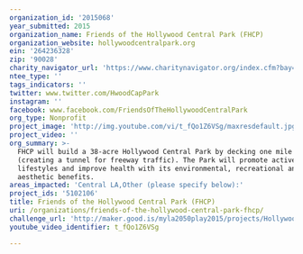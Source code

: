 ```yaml
---
organization_id: '2015068'
year_submitted: 2015
organization_name: Friends of the Hollywood Central Park (FHCP)
organization_website: hollywoodcentralpark.org
ein: '264236328'
zip: '90028'
charity_navigator_url: 'https://www.charitynavigator.org/index.cfm?bay=search.profile&ein=264236328'
ntee_type: ''
tags_indicators: ''
twitter: www.twitter.com/HwoodCapPark
instagram: ''
facebook: www.facebook.com/FriendsOfTheHollywoodCentralPark
org_type: Nonprofit
project_image: 'http://img.youtube.com/vi/t_fQo1Z6VSg/maxresdefault.jpg'
project_video: ''
org_summary: >-
  FHCP will build a 38-acre Hollywood Central Park by decking one mile of US 101
  (creating a tunnel for freeway traffic). The Park will promote active
  lifestyles and improve health with its environmental, recreational and
  aesthetic benefits.
areas_impacted: 'Central LA,Other (please specify below):'
project_ids: '5102106'
title: Friends of the Hollywood Central Park (FHCP)
uri: /organizations/friends-of-the-hollywood-central-park-fhcp/
challenge_url: 'http://maker.good.is/myla2050play2015/projects/HollywoodCentralPark.html'
youtube_video_identifier: t_fQo1Z6VSg

---
```

